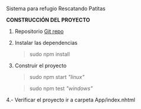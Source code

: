 Sistema para refugio Rescatando Patitas

**CONSTRUCCIÓN DEL PROYECTO**

1.  Repositorio [Git repo](https://github.com/Ulisespl/RescatandoPatitas.git)
2.  Instalar las dependencias

    > sudo npm install

3.  Construir el proyecto

    > sudo npm start _"linux"_

    > sudo npm test _"windows"_

4.- Verificar el proyecto ir a carpeta App/index.nhtml
